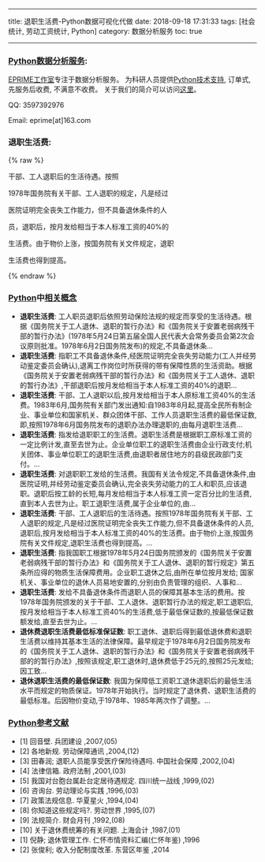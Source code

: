 
---
title: 退职生活费-Python数据可视化代做
date: 2018-09-18 17:31:33
tags: [社会统计, 劳动工资统计, Python]
category: 数据分析服务
toc: true

---



<span></span>
<!-- more -->

### [Python](/tags/Python/)[数据分析服务](/categories/数据分析服务/):
[EPRIME工作室](http://eprime.cn/)专注于数据分析服务。
为科研人员提供[Python技术支持](http://eprime.cn/2018/08/18/EPRIME工作室Python代做服务详情/), 订单式, 先服务后收费, 不满意不收费。
关于我们的简介可以访问[这里](http://eprime.cn/2018/08/17/关于EPRIME工作室/)。

QQ: 3597392976

Email: eprime[at]163.com



### 退职生活费:

{% raw %}
<div class="p1">干部、工人退职后的生活待遇。按照
1978年国务院有关干部、工人退职的规定，凡是经过
医院证明完全丧失工作能力，但不具备退休条件的人
员，退职后，按月发给相当于本人标准工资的40%的
生活费。由于物价上涨，按国务院有关文件规定，退职
生活费也得到提高。</div>
{% endraw %}



### [Python](/tags/Python/)中[相关概念](/categories/数据分析服务)

- **退职生活费**: 工人职员退职后依照劳动保险法规的规定而享受的生活待遇。根据《国务院关于工人退休、退职的暂行办法》和《国务院关于安置老弱病残干部的暂行办法》(1978年5月24日第五届全国人民代表大会常务委员会第2次会议原则批准。1978年6月2日国务院发布)的规定,不具备退休条...
- **退职生活费**: 指职工不具备退休条件,经医院证明完全丧失劳动能力(工人并经劳动鉴定委员会确认),退离工作岗位时所获得的带有保障性质的生活资助。根据《国务院关于安置老弱病残干部的暂行办法》和《国务院关于工人退休、退职的暂行办法》,干部退职后按月发给相当于本人标准工资的40%的退职...
- **退职生活费**: 干部、工人退职以后,按月发给相当于本人原标准工资40%的生活费。1983年6月,国务院有关部门发出通知:自1983年8月起,提高全民所有制企业、事业单位和国家机关、群众团体干部、工作人员退职生活费的最低保证数,即,按照1978年6月国务院发布的退职办法办理退职的,由每月退职生活费...
- **退职生活费**: 指发给退职职工的生活费。退职生活费是根据职工原标准工资的一定比例计发,直至去世为止。企业单位职工的退职生活费由企业行政支付;机关团体、事业单位职工的退职生活费,由退职者居住地方的县级民政部门支付。...
- **退职生活费**: 对退职职工发给的生活费。我国有关法令规定,不具备退休条件,由医院证明,并经劳动鉴定委员会确认,完全丧失劳动能力的工人和职员,应该退职。退职后按工龄的长短,每月发给相当于本人标准工资一定百分比的生活费,直到本人去世为止。职工退职生活费,属于企业单位的,由...
- **退职生活费**: 干部、工人退职后的生活待遇。按照1978年国务院有关干部、工人退职的规定,凡是经过医院证明完全丧失工作能力,但不具备退休条件的人员,退职后,按月发给相当于本人标准工资的40%的生活费。由于物价上涨,按国务院有关文件规定,退职生活费也得到提高。...
- **退职生活费**: 指我国职工根据1978年5月24日国务院颁发的《国务院关于安置老弱病残干部的暂行办法》和《国务院关于工人退休、退职的暂行规定》第五条所应得的物质生活保障费用。企业职工退休之后,由所在单位按月发给; 国家机关、事业单位的退休人员易地安置的,分别由负责管理的组织、人事和...
- **退职生活费**: 发给不具备退休条件而退职人员的保障其基本生活的费用。按1978年国务院颁发的关于干部、工人退休、退职暂行办法的规定,职工退职后,按月发给相当于本人标准工资40%的生活费,低于最低保证数的,按最低保证数额发给,直至去世为止。...
- **退休费退职生活费最低标准保证数**: 职工退休、退职后得到最低退休费和退职生活费以维持其基本生活的法律保障。最早规定于1978年6月2日国务院发布的《国务院关于工人退休、退职的暂行办法》和《国务院关于安置老弱病残干部的的暂行办法》,按照该规定,职工退休时,退休费低于25元的,按照25元发给;因工致...
- **退休退职生活费的最低保证数**: 我国为保障低工资职工退休退职后的最低生活水平而规定的物质保证。1978年开始执行。当时规定了退休费、退职生活费的最低标准。后因物价变动,于1978年、1985年两次作了调整。...


### [Python](/tags/Python/)[参考文献](/categories/数据分析服务/)

- [1]   回音壁. 兵团建设 ,2007,(05)
- [2]   各地新规. 劳动保障通讯 ,2004,(12)
- [3]  田春润; 退职人员能享受医疗保险待遇吗. 中国社会保障 ,2002,(04)
- [4]   法律信箱. 政府法制 ,2001,(03)
- [5]   我国对台胞台属赴台定居待遇规定. 四川统一战线 ,1999,(02)
- [6]   咨询台. 劳动理论与实践 ,1996,(03)
- [7]   政策法规信息. 华夏星火 ,1994,(04)
- [8]   你知道这些规定吗?. 劳动世界 ,1995,(07)
- [9]   法规简介. 财会月刊 ,1992,(08)
- [10]   关于退休费统筹的有关问题. 上海会计 ,1987,(01)
- [1]  倪静; 退休管理工作. 仁怀市情资料汇编(仁怀年鉴) ,1996
- [2]  张俊利; 收入分配制度改革. 东营区年鉴 ,2014



